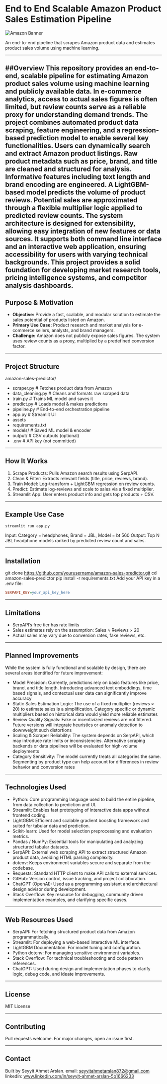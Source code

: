 # End to End Scalable Amazon Product Sales Estimation Pipeline

![Amazon Banner](assets/amazon_banner.png)

An end-to-end pipeline that scrapes Amazon product data and estimates product sales volume using machine learning.

---
##Overview
This repository provides an end-to-end, scalable pipeline for estimating Amazon product sales volume using machine learning and publicly available data. In e-commerce analytics, access to actual sales figures is often limited, but review counts serve as a reliable proxy for understanding demand trends. The project combines automated product data scraping, feature engineering, and a regression-based prediction model to enable several key functionalities.
Users can dynamically search and extract Amazon product listings. Raw product metadata such as price, brand, and title are cleaned and structured for analysis. Informative features including text length and brand encoding are engineered. A LightGBM-based model predicts the volume of product reviews. Potential sales are approximated through a flexible multiplier logic applied to predicted review counts.
The system architecture is designed for extensibility, allowing easy integration of new features or data sources. It supports both command line interface and an interactive web application, ensuring accessibility for users with varying technical backgrounds.
This project provides a solid foundation for developing market research tools, pricing intelligence systems, and competitor analysis dashboards.
---
## Purpose & Motivation
- **Objective:** Provide a fast, scalable, and modular solution to estimate the sales potential of products listed on Amazon.
- **Primary Use Case:** Product research and market analysis for e-commerce sellers, analysts, and brand managers.
- **Challenge:** Amazon does not publicly expose sales figures. The system uses review counts as a proxy, multiplied by a predefined conversion factor.

---
## Project Structure
amazon-sales-predictor/
- scraper.py              # Fetches product data from Amazon
- data_cleaning.py        # Cleans and formats raw scraped data
- train.py                # Trains ML model and saves it
- predict.py              # Loads model & makes predictions
- pipeline.py             # End-to-end orchestration pipeline
- app.py                  # Streamlit UI
- assets
- requirements.txt
- models/                 # Saved ML model & encoder
- output/                 # CSV outputs (optional)
- .env                    # API key (not committed)

---
## How It Works
1.	Scrape Products: Pulls Amazon search results using SerpAPI.
2.	Clean & Filter: Extracts relevant fields (title, price, reviews, brand).
3.	Train Model: Log-transform + LightGBM regression on review counts.
4.	Predict: Estimate log-reviews and scale to sales via a fixed multiplier.
5.	Streamlit App: User enters product info and gets top products + CSV.
---
## Example Use Case

```bash
streamlit run app.py
```

Input: Category = headphones, Brand = JBL, Model = bt 560
Output: Top N JBL headphone models ranked by predicted review count and sales.

---
## Installation
git clone https://github.com/yourusername/amazon-sales-predictor.git
cd amazon-sales-predictor
pip install -r requirements.txt
Add your API key in a .env file: 

```ini
SERPAPI_KEY=your_api_key_here
```

---
## Limitations
-	SerpAPI’s free tier has rate limits
-	Sales estimates rely on the assumption: Sales ≈ Reviews × 20
-	Actual sales may vary due to conversion rates, fake reviews, etc.

---
## Planned Improvements
While the system is fully functional and scalable by design, there are several areas identified for future improvement:
-	Model Precision: Currently, predictions rely on basic features like price, brand, and title length. Introducing advanced text embeddings, time based signals, and contextual user data can significantly improve accuracy
-	Static Sales Estimation Logic: The use of a fixed multiplier (reviews × 20) to estimate sales is a simplification. Category specific or dynamic multipliers based on historical data would yield more reliable estimates
-	Review Quality Signals: Fake or incentivized reviews are not filtered. Future versions will integrate heuristics or anomaly detection to downweight such distortions
-	Scaling & Scraper Reliability: The system depends on SerpAPI, which may introduce rate limits or inconsistencies. Alternative scraping backends or data pipelines will be evaluated for high-volume deployments
-	Category Sensitivity: The model currently treats all categories the same. Segmenting by product type can help account for differences in review behavior and conversion rates

---
## Technologies Used
-	Python: Core programming language used to build the entire pipeline, from data collection to prediction and UI.
-	Streamlit: Enables fast prototyping of interactive data apps without frontend coding.
-	LightGBM: Efficient and scalable gradient boosting framework and suited for tabular data and prediction.
-	Scikit-learn: Used for model selection preprocessing and evaluation metrics.
-	Pandas / NumPy: Essential tools for manipulating and analyzing structured tabular datasets.
-	SerpAPI: External web scraping API to extract structured Amazon product data, avoiding HTML parsing complexity.
-	dotenv: Keeps environment variables secure and separate from the codebase.
-	Requests: Standard HTTP client to make API calls to external services.
-	GitHub: Version control, issue tracking, and project collaboration.
-	ChatGPT (OpenAI): Used as a programming assistant and architectural design advisor during development.
-	Stack Overflow: Key resource for debugging, community driven implementation examples, and clarifying specific cases.

---
## Web Resources Used
-	SerpAPI: For fetching structured product data from Amazon programmatically.
-   Streamlit: For deploying a web-based interactive ML interface.
-	LightGBM Documentation: For model tuning and configuration.
-   Python dotenv: For managing sensitive environment variables.
-   Stack Overflow: For technical troubleshooting and code pattern references.
-   ChatGPT: Used during design and implementation phases to clarify logic, debug code, and ideate improvements.

---
## License
MIT License

---
## Contributing
Pull requests welcome. For major changes, open an issue first.

---
## Contact
Built by Seyyit Ahmet Arslan.
email: seyyitahmetarslan872@gmail.com
linkedin: www.linkedin.com/in/seyyit-ahmet-arslan-5b1666233
